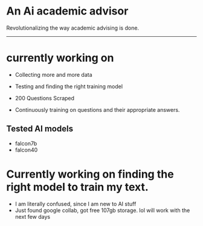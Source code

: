 # An Ai academic advisor
Revolutionalizing the way academic advising is done.


----------------------------------------------------
# currently working on
* Collecting more and more data
* Testing and finding the right training model
  
* 200 Questions Scraped 
* Continuously training on questions and their appropriate answers.

## Tested AI models 
* falcon7b
* falcon40

# Currently working on finding the right model to train my text.
- I am literally confused, since I am new to AI stuff
- Just found google collab, got free 107gb storage. lol will work with the next few days


